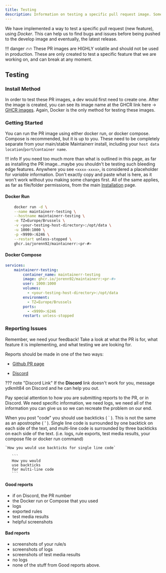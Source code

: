 ```yaml
---
title: Testing 
description: Information on testing a specific pull request image. Something not in a develop branch yet and not in a released.
---
```



We have implemented a way to test a specific pull request (new feature), using *Docker*. This can help us to find bugs and issues before being pushed to the develop image and eventually, the latest release.

!!! danger
      :fire::fire: These PR images are HIGHLY volatile and should not be used in production. These are only created to test a specific feature that we are working on, and can break at any moment.

## Testing

### Install Method

In order to test these PR images, a dev would first need to create one. After the image is created, you can see its image name at the GHCR link here -> [GHCR images](https://github.com/jorenn92/Maintainerr/pkgs/container/maintainerr). Again, Docker is the only method for testing these images.

### Getting Started

You can run the PR image using either docker run, or docker compose. Compose is recommended, but it is up to you. These need to be completely separate from your main/stable Maintainerr install, including your `host data location`/`port`/`container name`.

!!! info
      If you need too much more than what is outlined in this page, as far as installing the PR image...maybe you shouldn't be testing such bleeding edge features. Anywhere you see `<xxxx-xxxx>`, is considered a placeholder for *variable* information. Don't exactly copy and paste what is here, as it won't work without you making some changes first.
      All of the same applies, as far as file/folder permissions, from the main [Installation](Installation.md) page.

#### Docker Run

``` {.bash .annotate}
    docker run -d \
    --name maintainerr-testing \
    --hostname maintainerr-testing \
    -e TZ=Europe/Brussels \
    -v <your-testing-host-directory>:/opt/data \
    -u 1000:1000 \
    -p <9999>:6246 \
    --restart unless-stopped \
    ghcr.io/jorenn92/maintainerr:<pr-#>
```

#### Docker Compose

``` yaml {.annotate}
services:
    maintainerr-testing:
        container_name: maintainerr-testing
        image: ghcr.io/jorenn92/maintainerr:<pr-#>
        user: 1000:1000
        volumes:
          - <your-testing-host-directory>:/opt/data
        environment:
          - TZ=Europe/Brussels
        ports:
          - <9999>:6246
        restart: unless-stopped
```

### Reporting Issues

Remember, we need your feedback! Take a look at what the PR is for, what feature it is implementing, and what testing we are looking for.

Reports should be made in one of the two ways:

- [Github PR page](https://github.com/jorenn92/Maintainerr/pulls)

- [Discord](https://discord.gg/WP4ZW2QYwk)

??? note "Discord Link"
      If the **Discord** link doesn't work for you, message ydkmlt84 on Discord and he can help you out.

Pay special attention to how you are submitting reports to the PR, or in Discord. We need specific information, we need logs, we need all of the information you can give us so we can recreate the problem on our end.

 When you post "code" you should use backticks ( ` ). This is not the same as an apostrophe ( ' ). Single line code is surrounded by one backtick on each side of the text, and multi-line code is surrounded by three backticks on each side of the text. (i.e. logs, rule exports, test media results, your compose file or docker run command)

 `` `How you would use backticks for single line code` ``

````
   ```
   How you would
   use backticks
   for multi-line code
   ```
````

#### Good reports

- if on Discord, the PR number
- the Docker run or Compose that you used
- logs
- exported rules
- test media results
- helpful screenshots

#### Bad reports

- screenshots of your rule/s
- screenshots of logs
- screenshots of test media results
- no logs
- none of the stuff from Good reports above.
